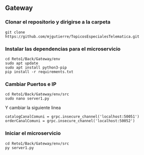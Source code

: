 ## Gateway

### Clonar el repositorio y dirigirse a la carpeta

    git clone https://github.com/mjgutierre/TopicosEspecialesTelematica.git
    
### Instalar las dependencias para el microservicio
    cd Reto1/Back/Gateway/env 
    sudo apt update
    sudo apt install python3-pip
    pip install -r requirements.txt
      
### Cambiar Puertos e IP

    cd Reto1/Back/Gateway/env/src
    sudo nano server1.py
    
  Y cambiar la siguiente linea 
 
    catalogCanalComuni = grpc.insecure_channel('localhost:50051')
    orderCanalComuni = grpc.insecure_channel('localhost:50052')

### Iniciar el microservicio

    cd Reto1/Back/Gateway/env/src
    py server1.py
